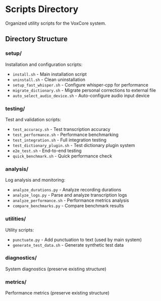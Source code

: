 # Scripts Directory

Organized utility scripts for the VoxCore system.

## Directory Structure

### setup/
Installation and configuration scripts:
- `install.sh` - Main installation script
- `uninstall.sh` - Clean uninstallation
- `setup_fast_whisper.sh` - Configure whisper-cpp for performance
- `migrate_dictionary.sh` - Migrate personal corrections to external file
- `auto_select_audio_device.sh` - Auto-configure audio input device

### testing/
Test and validation scripts:
- `test_accuracy.sh` - Test transcription accuracy
- `test_performance.sh` - Performance benchmarking
- `test_integration.sh` - Full integration testing
- `test_dictionary_plugin.sh` - Test dictionary plugin system
- `e2e_test.sh` - End-to-end testing
- `quick_benchmark.sh` - Quick performance check

### analysis/
Log analysis and monitoring:
- `analyze_durations.py` - Analyze recording durations
- `analyze_logs.py` - Parse and analyze transcription logs
- `analyze_performance.sh` - Performance metrics analysis
- `compare_benchmarks.py` - Compare benchmark results

### utilities/
Utility scripts:
- `punctuate.py` - Add punctuation to text (used by main system)
- `generate_test_data.sh` - Generate synthetic test data

### diagnostics/
System diagnostics (preserve existing structure)

### metrics/
Performance metrics (preserve existing structure)
